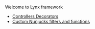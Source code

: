 Welcome to Lynx framework

-   [Controllers Decorators](controllers_decorators.md)
-   [Custom Nunjucks filters and functions](filters.md)
